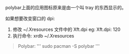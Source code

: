 polybar上面的应用图标原来是由一个叫 tray 的东西显示的。

如果想要改变窗口的 dpi: 
  1.  修改 ~/.Xresources 文件中的 Xft.dpi
      eg: Xft.dpi: 120
  2.  执行命令: xrdb ~/.Xresources
> Polybar:
'''
sudo pacman -S polybar
'''
